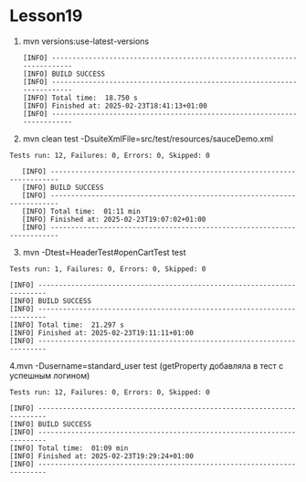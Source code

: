 # Lesson19
1. mvn versions:use-latest-versions
   ```
   [INFO] ------------------------------------------------------------------------
   [INFO] BUILD SUCCESS
   [INFO] ------------------------------------------------------------------------
   [INFO] Total time:  18.750 s
   [INFO] Finished at: 2025-02-23T18:41:13+01:00
   [INFO] ------------------------------------------------------------------------
2. mvn clean test -DsuiteXmlFile=src/test/resources/sauceDemo.xml
```
Tests run: 12, Failures: 0, Errors: 0, Skipped: 0

   [INFO] ------------------------------------------------------------------------
   [INFO] BUILD SUCCESS
   [INFO] ------------------------------------------------------------------------
   [INFO] Total time:  01:11 min
   [INFO] Finished at: 2025-02-23T19:07:02+01:00
   [INFO] ------------------------------------------------------------------------
```
3. mvn -Dtest=HeaderTest#openCartTest test
```
Tests run: 1, Failures: 0, Errors: 0, Skipped: 0

[INFO] ------------------------------------------------------------------------
[INFO] BUILD SUCCESS
[INFO] ------------------------------------------------------------------------
[INFO] Total time:  21.297 s
[INFO] Finished at: 2025-02-23T19:11:11+01:00
[INFO] ------------------------------------------------------------------------
```
4.mvn -Dusername=standard_user test (getProperty добавляла в тест с успешным логином)
```
Tests run: 12, Failures: 0, Errors: 0, Skipped: 0

[INFO] ------------------------------------------------------------------------
[INFO] BUILD SUCCESS
[INFO] ------------------------------------------------------------------------
[INFO] Total time:  01:09 min
[INFO] Finished at: 2025-02-23T19:29:24+01:00
[INFO] ------------------------------------------------------------------------
```


